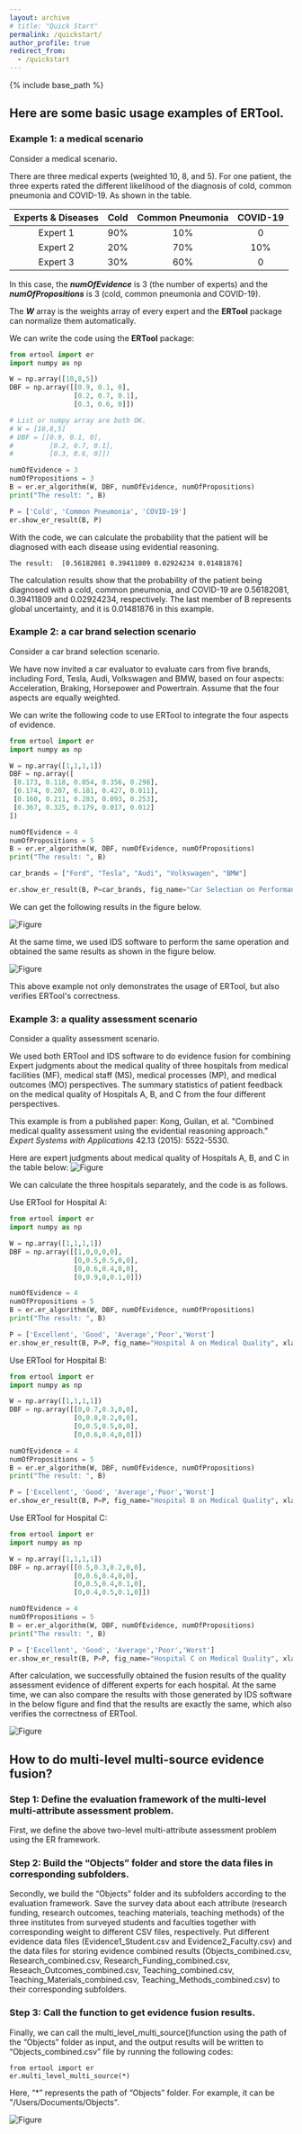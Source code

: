 ```yaml
---
layout: archive
# title: "Quick Start"
permalink: /quickstart/
author_profile: true
redirect_from:
  - /quickstart
---
```

{% include base_path %}

## Here are some basic usage examples of **ERTool**.

### Example 1: a medical scenario

Consider a medical scenario.

There are three medical experts (weighted 10, 8, and 5). For one patient, the three experts rated the different likelihood of the diagnosis of cold, common pneumonia and COVID-19. As shown in the table.

| Experts & Diseases | Cold | Common Pneumonia | COVID-19 |
| :---:        |    :----:   |  :---: |  :---: |
| Expert 1 | 90% | 10% | 0 |
| Expert 2 | 20% | 70% | 10% |
| Expert 3 | 30% | 60% | 0 |

In this case, the ***numOfEvidence*** is 3 (the number of experts) and the ***numOfPropositions*** is 3 (cold, common pneumonia and COVID-19).

The ***W*** array is the weights array of every expert and the **ERTool** package can normalize them automatically.

We can write the code using the **ERTool** package:

```python
from ertool import er
import numpy as np

W = np.array([10,8,5])
DBF = np.array([[0.9, 0.1, 0], 
                [0.2, 0.7, 0.1], 
                [0.3, 0.6, 0]])

# List or numpy array are both OK.
# W = [10,8,5]
# DBF = [[0.9, 0.1, 0], 
#         [0.2, 0.7, 0.1], 
#         [0.3, 0.6, 0]])

numOfEvidence = 3
numOfPropositions = 3
B = er.er_algorithm(W, DBF, numOfEvidence, numOfPropositions)
print("The result: ", B)

P = ['Cold', 'Common Pneumonia', 'COVID-19']
er.show_er_result(B, P)
```
With the code, we can calculate the probability that the patient will be diagnosed with each disease using evidential reasoning.

```
The result:  [0.56182081 0.39411809 0.02924234 0.01481876]
```
The calculation results show that the probability of the patient being diagnosed with a cold, common pneumonia, and COVID-19 are 0.56182081, 0.39411809 and 0.02924234, respectively. The last member of B represents global uncertainty, and it is 0.01481876 in this example.

### Example 2: a car brand selection scenario

Consider a car brand selection scenario.

We have now invited a car evaluator to evaluate cars from five brands, including Ford, Tesla, Audi, Volkswagen and BMW, based on four aspects: Acceleration, Braking, Horsepower and Powertrain. Assume that the four aspects are equally weighted.

We can write the following code to use ERTool to integrate the four aspects of evidence.

```python
from ertool import er
import numpy as np

W = np.array([1,1,1,1])
DBF = np.array([
 [0.173, 0.118, 0.054, 0.356, 0.298],
 [0.174, 0.207, 0.181, 0.427, 0.011],
 [0.160, 0.211, 0.283, 0.093, 0.253],
 [0.367, 0.325, 0.179, 0.017, 0.012]
])

numOfEvidence = 4
numOfPropositions = 5
B = er.er_algorithm(W, DBF, numOfEvidence, numOfPropositions)
print("The result: ", B)

car_brands = ["Ford", "Tesla", "Audi", "Volkswagen", "BMW"]

er.show_er_result(B, P=car_brands, fig_name="Car Selection on Performance", xlabel_name="Car Brands")
```

We can get the following results in the figure below.

![Figure](https://ertool.online/images/output4.png)

At the same time, we used IDS software to perform the same operation and obtained the same results as shown in the figure below.

![Figure](https://ertool.online/images/output4o.jpg)

This above example not only demonstrates the usage of ERTool, but also verifies ERTool's correctness.

### Example 3: a quality assessment scenario

Consider a quality assessment scenario.

We used both ERTool and IDS software to do evidence fusion for combining Expert judgments about the medical quality of three hospitals from medical facilities (MF), medical staff (MS), medical processes (MP), and medical outcomes (MO) perspectives. The summary statistics of patient feedback on the medical quality of Hospitals A, B, and C from the four different perspectives.

This example is from a published paper: Kong, Guilan, et al. "Combined medical quality assessment using the evidential reasoning approach." *Expert Systems with Applications* 42.13 (2015): 5522-5530.

Here are expert judgments about medical quality of Hospitals A, B, and C in the table below:
![Figure](https://ertool.online/images/table4.png)

We can calculate the three hospitals separately, and the code is as follows.

Use ERTool for Hospital A:

```python
from ertool import er
import numpy as np

W = np.array([1,1,1,1])
DBF = np.array([[1,0,0,0,0], 
                [0,0.5,0.5,0,0], 
                [0,0.6,0.4,0,0], 
                [0,0.9,0,0.1,0]])

numOfEvidence = 4
numOfPropositions = 5
B = er.er_algorithm(W, DBF, numOfEvidence, numOfPropositions)
print("The result: ", B)

P = ['Excellent', 'Good', 'Average','Poor','Worst']
er.show_er_result(B, P=P, fig_name="Hospital A on Medical Quality", xlabel_name="Evalution grades")
```

Use ERTool for Hospital B:

```python
from ertool import er
import numpy as np

W = np.array([1,1,1,1])
DBF = np.array([[0,0.7,0.3,0,0], 
                [0,0.8,0.2,0,0], 
                [0,0.5,0.5,0,0], 
                [0,0.6,0.4,0,0]])

numOfEvidence = 4
numOfPropositions = 5
B = er.er_algorithm(W, DBF, numOfEvidence, numOfPropositions)
print("The result: ", B)

P = ['Excellent', 'Good', 'Average','Poor','Worst']
er.show_er_result(B, P=P, fig_name="Hospital B on Medical Quality", xlabel_name="Evalution grades")
```

Use ERTool for Hospital C:

```python
from ertool import er
import numpy as np

W = np.array([1,1,1,1])
DBF = np.array([[0.5,0.3,0.2,0,0], 
                [0,0.6,0.4,0,0], 
                [0,0.5,0.4,0.1,0], 
                [0,0.4,0.5,0.1,0]])

numOfEvidence = 4
numOfPropositions = 5
B = er.er_algorithm(W, DBF, numOfEvidence, numOfPropositions)
print("The result: ", B)

P = ['Excellent', 'Good', 'Average','Poor','Worst']
er.show_er_result(B, P=P, fig_name="Hospital C on Medical Quality", xlabel_name="Evalution grades")
```

After calculation, we successfully obtained the fusion results of the quality assessment evidence of different experts for each hospital. At the same time, we can also compare the results with those generated by IDS software in the below figure and find that the results are exactly the same, which also verifies the correctness of ERTool.

![Figure](https://ertool.online/images/example.png)

## How to do multi-level multi-source evidence fusion?

### Step 1: Define the evaluation framework of the multi-level multi-attribute assessment problem.

First, we define the above two-level multi-attribute assessment problem using the ER framework.

### Step 2: Build the “Objects” folder and store the data files in corresponding subfolders.

Secondly, we build the “Objects” folder and its subfolders according to the evaluation framework. Save the survey data about each attribute (research funding, research outcomes, teaching materials, teaching methods) of the three institutes from surveyed students and faculties together with corresponding weight to different CSV files, respectively. Put different evidence data files (Evidence1_Student.csv and Evidence2_Faculty.csv) and the data files for storing evidence combined results (Objects_combined.csv, Research_combined.csv, Research_Funding_combined.csv, Reseach_Outcomes_combined.csv, Teaching_combined.csv, Teaching_Materials_combined.csv, Teaching_Methods_combined.csv) to their corresponding subfolders.

### Step 3: Call the function to get evidence fusion results.

Finally, we can call the multi_level_multi_source()function using the path of the “Objects” folder as input, and the output results will be written to “Objects_combined.csv” file by running the following codes:

```
from ertool import er
er.multi_level_multi_source(*)
```

Here, “*” represents the path of “Objects” folder. For example, it can be "/Users/Documents/Objects".

![Figure](https://ertool.online/images/fig6.png)